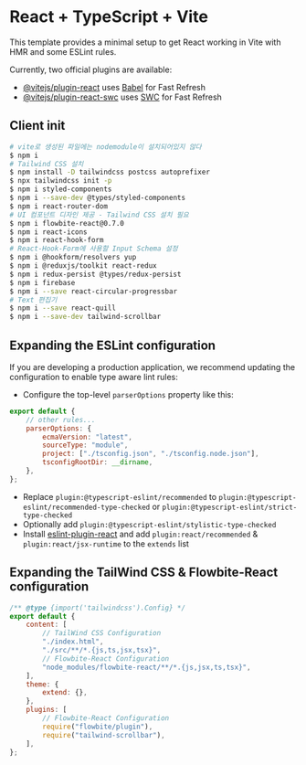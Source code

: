 # React + TypeScript + Vite

This template provides a minimal setup to get React working in Vite with HMR and some ESLint rules.

Currently, two official plugins are available:

-   [@vitejs/plugin-react](https://github.com/vitejs/vite-plugin-react/blob/main/packages/plugin-react/README.md) uses [Babel](https://babeljs.io/) for Fast Refresh
-   [@vitejs/plugin-react-swc](https://github.com/vitejs/vite-plugin-react-swc) uses [SWC](https://swc.rs/) for Fast Refresh

## Client init

```bash
# vite로 생성된 파일에는 nodemodule이 설치되어있지 않다
$ npm i
# Tailwind CSS 설치
$ npm install -D tailwindcss postcss autoprefixer
$ npx tailwindcss init -p
$ npm i styled-components
$ npm i --save-dev @types/styled-components
$ npm i react-router-dom
# UI 컴포넌트 디자인 제공 - Tailwind CSS 설치 필요
$ npm i flowbite-react@0.7.0
$ npm i react-icons
$ npm i react-hook-form
# React-Hook-Form에 사용할 Input Schema 설정
$ npm i @hookform/resolvers yup
$ npm i @reduxjs/toolkit react-redux
$ npm i redux-persist @types/redux-persist
$ npm i firebase
$ npm i --save react-circular-progressbar
# Text 편집기
$ npm i --save react-quill
$ npm i --save-dev tailwind-scrollbar
```

## Expanding the ESLint configuration

If you are developing a production application, we recommend updating the configuration to enable type aware lint rules:

-   Configure the top-level `parserOptions` property like this:

```js
export default {
    // other rules...
    parserOptions: {
        ecmaVersion: "latest",
        sourceType: "module",
        project: ["./tsconfig.json", "./tsconfig.node.json"],
        tsconfigRootDir: __dirname,
    },
};
```

-   Replace `plugin:@typescript-eslint/recommended` to `plugin:@typescript-eslint/recommended-type-checked` or `plugin:@typescript-eslint/strict-type-checked`
-   Optionally add `plugin:@typescript-eslint/stylistic-type-checked`
-   Install [eslint-plugin-react](https://github.com/jsx-eslint/eslint-plugin-react) and add `plugin:react/recommended` & `plugin:react/jsx-runtime` to the `extends` list

## Expanding the TailWind CSS & Flowbite-React configuration

```js
/** @type {import('tailwindcss').Config} */
export default {
    content: [
        // TailWind CSS Configuration
        "./index.html",
        "./src/**/*.{js,ts,jsx,tsx}",
        // Flowbite-React Configuration
        "node_modules/flowbite-react/**/*.{js,jsx,ts,tsx}",
    ],
    theme: {
        extend: {},
    },
    plugins: [
        // Flowbite-React Configuration
        require("flowbite/plugin"),
        require("tailwind-scrollbar"),
    ],
};
```
